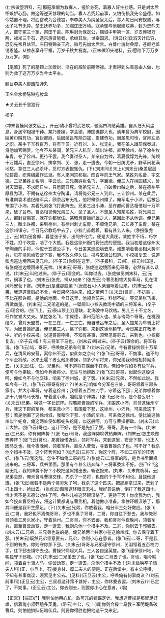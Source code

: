 <!-- { "loadSidebar": true } -->
(仁宗做堕泪科，云)那寇承御为救寡人，撞阶身死，着寡人好生悲感。只是刘太后怀嫉妒心肠，做这等逆天悖理的勾当。寡人若究起前事，又怕伤损我先帝盛德。如今姑置不理。将西宫改为合德宫，奉李美人为纯圣皇太后，寡人每日问安视膳，与太子礼节无异。楚王抚养功多，加赐庄田万顷。寇承御与他起建坟墓，封为忠烈夫人，置守冢三十家，祭田千亩。陈琳封为保定公，赐城中甲第一区，岁支俸银万两，禄米三千石，选宗族贤能者，承继其后，世奉国恩。(诗云)刘氏滔天计已穷，恐伤先帝且姑容。庄田特赐亲王府，徽号先加太后宫。白骨亡魂封典厚，苍颜老监锡恩隆。从兹永享升平福，万岁千秋共祝嵩。(正末做叩头谢科，云)愿陛下万万岁万万岁。(唱)

【尾煞】死了的墓顶上加赠封，活在的殿阶前赐俸禄。才表得到头善恶由人做，也则为救了这万万岁当今太平主。

题目李美人御园拾弹丸

正名金水桥陈琳抱妆盒
　

★关云长千里独行

楔子

(冲末曹操同张文远上，开云)幼小曾将武艺攻，驰驱四海结英雄。自从扫灭风尘息，身居宰相禄千钟。某乃曹操，字孟德，沛国谯郡人也。幼年曾为典军校尉，因破黄巾贼有功，官封都尉。后因破吕布除四寇，累建奇功，谢圣恩可怜，官拜左丞之职。某手下军有百万，将有千员。近有刘、关、张无礼，我在圣人跟前保奏过，将他加官赐赏。他今不从某调，弟兄三人私奔，暗出许都，直至徐州，杀了徐州牧车胄，夺了徐州。更待干罢。我今奏过圣人，某亲自为帅，着夏侯惇为先锋，统领十万雄兵，直至徐州，擒拿刘、关、张，走一遭去。今朝一日统戈矛，野草闲花满地愁。拿住三人必杀坏，恁时方表报冤仇。(下)(刘末同关末上)(刘末云)桑盖层层彻碧霞，织席编履作生涯。有人来问宗和祖，四百年前王气家。某姓刘名备，字玄德。二兄弟姓关名羽，字云长。三兄弟姓张名飞，字翼德。俺三人在桃园结义，曾对天盟誓，不求同日生，只愿同日死。俺弟兄三人，自破黄巾贼之后，某在德州平原县为理。不期有这徐州太守陶谦，请将俺弟兄三人到此，三让徐州。某在此后，有淮南袁术遣纪陵军兵，颇奈吕布无礼，他将俺徐州赚了。俺军屯于小沛，后被吕布围了小沛。其着兄弟张飞打此阵去。兄弟三出小沛，至许都问曹丞相借起十万军来，破了吕布。曹丞相领俺兄弟三人，见了圣人。不想圣人知某名姓，将兄弟三人，都封官赐赏，就在许都居住。某暗想曹操奸雄之人，某因此不从他调。俺兄弟三人，暗出许都，来到徐州。有徐州刺史车胄，不顺俺兄弟，云长袭了车胄，某在这徐州镇守。今日兄弟教场中去了，小校门首觑着，看有甚么人来。(净扮张虎上，云)朝为田舍郎，暮登张子房。出的齐化门，便是大黄庄。某姓字不巧，巧字不姓。打个吹盆，喑了个大甑。我是这徐州衙门将张虎的便是。我当初是这徐州太守陶谦的手将，今佐于玄德公手下。今日差某巡边境去来。谁想哨着曹丞相大势军兵，见在清风岭安营下寨，我不敢久停久住，报与玄德公知道。小校报复去，说道张虎巡边境回来见元帅。(卒子云)你则在这里。(卒子报科，云)喏。报元帅知道，有张虎巡边境回来见元帅。(关末云)哥哥，张虎巡边境回来见哥哥，必然有甚么话说。(刘末云)叫他过来。(卒子云)理会的。叫你过去。(张虎做见刘末科，云)元帅，祸事了也。(刘末云)张虎，祸从何来？(张虎云)今曹丞相领大势军马，见在清风岭安营下寨。(刘末云)是谁那般道？(张虎石)小人亲自哨着见来。(刘末云)兄弟，我道这曹贼必不舍，今日果然领兵来，如之奈何？(关末云)哥哥，不妨事
，不比在那许都，是他的地面。今日这里，他领兵前来，料想不妨。等兄弟张飞来，再做商量。(刘末云)二兄弟道的是。一壁厢叫小校去教场中请的三将军来。(卒子云)理会的。(张飞上，云)泰山顶上刀磨缺，北海波中马饮枯。男儿三十不立名，枉作堂堂大丈夫。某姓张名飞，字翼德，涿州范阳人也。某与俺两个哥哥，在桃园结义，曾对天盟誓，一在三在，一亡三亡。俺自破吕布之后，圣人加某为车骑上将军。为因曹操奸雄，俺兄弟三人，离了许都，来到这徐州镇守。今日某正在教场中，听的小校来报。说道哥哥呼唤，不知有甚事，须索见哥哥去。来到也。小校报复去。(卒子云)喏！有三将军下马也。(刘末云)叫过来。(卒子云)理会的。将军有请。(张飞云)喏，哥哥，呼唤你兄弟有何事？(刘末云)兄弟，今有曹操统领十万军兵，在清风岭安营，离徐州不远，似此如之奈何？(张飞云)哥哥，不妨事。道不的个军至将敌，水来土堰？者么他那曹操，领多少军将来，你兄弟我和他相持厮杀去。(关末云)住、住，兄弟也，可不道将在谋而不在勇。俺如今假如多有些军兵，便可与他拒敌，俺如今兵微将少。怎生与他拒敌？(张飞云)哥哥，似起你这般说呵，俺如今不与他交锋，咱丢了徐州城，走了罢。(关末云)兄弟，不然如此说。我如今有一计。(张飞云)哥哥有何计？(关末云)咱如今分军在三处，哥哥领着三房头家小，并大小军将，守着这徐州；我领着五百校刀手，守着这下邳；兄弟你领着你那十八骑乌马长枪，守着这小沛。咱就是个阵势。(张飞云)哥哥，是个甚么职？(关末云)兄弟，唤做一字长蛇阵。假若那曹操的军兵，末围这小沛，哥哥这徐州军兵，我这下郡的军兵，都来救小沛；若围着下邳，这徐州、小沛兵，可来救这下邳；若是他围了这徐州城，我和你下邳、小沛的军兵，可来救这徐州。便比喻这徐州似个蛇身，俺这两处便如那蛇头蛇尾，似这般呵，方可与曹操拒敌。(刘末云)此计大妙。(张飞云)哥也，这计不好，是不是先折了腰。哥哥，我有一个阵。(刘末云)三兄弟，你有何阵势？(张飞云)哥哥，我这阵势唤做热奔阵。(刘末云)怎生唤做热奔阵？(张飞云)哥也，那曹操偌近远，领将军兵，来到这里，安营下寨，也正人困马乏也。我今夜晚间，领着军兵，直杀入曹营，寻着曹操杀了也。可不好？我杀他个措手不及，这个阵势何如？(张虎云)三将军，你这个阵，不如二将军的阵势好。(张飞云)我这阵，怎生不如俺二哥的阵？(张虎云)二将军的阵，是兵书里面择出来的。三将军，兵书里面，那里有个甚么热奔阵？三将军委实不好。(张飞?
?这厮无礼，我的阵势不好？小校把这厮推出去。斩讫报来。(刘末、关末做劝科，云)兄弟息怒，俺未曾与曹操交锋，先杀了一员将，也做的个于军不利也。且饶他这遭。(张飞云)我若不是两个哥哥劝了呵，我杀了这个匹夫。把那厮拿过来，洗剥了打上四十，抢出去。(张虎云)颇奈这环眼汉无礼。我好意说他，倒打了我这四十。恰才若不是玄德公劝住了呵，争些儿被这环眼汉杀了。更待干罢！你度我为仇，我如今投奔曹丞相去，将这计策都说与曹丞相，着他做小准备。拿住环眼汉杀了，那其间便是我平生愿足。(下)(关末云)兄弟，你依着我，咱分军三处好救应。(张飞云)二哥，我好也不离俺哥哥，歹也不离了哥哥。二哥，你自往下邳去，我与俺哥哥领着三房头家小，守着徐州。二哥哥，你不去罢，我和哥哥今夜晚间，领着军兵，直至曹营劫寨，走一遭去，我则杀他一个措手不及。二哥，你则去下邳城去。(刘末云)二兄弟，三兄弟也说的是。俺兄弟两个共家小在这徐州城，你去保守着下邳。(关末云)既然兄弟坚意要去，兄弟，你则小心在意者。(张飞云)二哥，不是我不到的有失，你则守你那下邳。(关末云)哥哥与兄弟谨守徐州，关羽领着五百校刀手，往下邳去镇守去也。曹操兴师起大兵，三人各自逞英雄。张飞谨保徐州地，今朝独守下邳城。(下)(刘末云)二兄弟去了也。(张飞云)二哥去了也。哥也，咱今晚间，领着百十骑人马，偷营劫寨，走一遭去，杀他个措手不及！(刘末做唤卒子请夫人科)(正、小旦上，石)妾身甘、糜二夫人的便是。正在后堂中，有主公呼唤，不知有甚事商议，须索见主公去。(见科)(正旦云)主公，呼唤俺有何事商议？(刘云前事科)(正旦云)主公，三叔叔这计策不甚好，主公，你休要去罢。(刘末云)计已定了，不妨事。(正旦云)主公，你去则去，则要你小心在意者。(唱)

【正宫】【端正好】我则怕他用心机，敢可兀的铺谋定计。我想这曹操是那智足奸雄，信着俺小叔莽戆多英勇。(带云)主公，哎！(唱)你则合操士马教三军明堤备破曹兵，则怕他排队伍暗伏兵，则要你得胜也把他这干戈来定。

